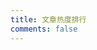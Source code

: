 ```yaml
---
title: 文章热度排行
comments: false
---
```

<div id="top"></div>
<!-- <script src="https://cdn1.lncld.net/static/js/av-core-mini-0.6.4.js"></script> -->
<script src="https://unpkg.com/leancloud-storage@4.14.0/dist/av-min.js"></script>
<script type="text/javascript">
  (function () {
    AV.initialize({
      appId: "5hMjWYdBcTn2DNzg8Np0EiDt-gzGzoHsz",
      appKey: "tmetR6q0QiHA7NnHo19uXnAX",
      serverURLs: "https://leancloud-api.kai666666.com",
    });
    var time=0
    var title=""
    var url=""
    var query = new AV.Query('Counter');
    query.notEqualTo('id',0);
    query.descending('time');
    query.limit(1000);
    query.find().then(function (todo) {
      for (var i=0;i<1000;i++){
        var result=todo[i].attributes;
        time=result.time;
        title=result.title;
        url=result.url;
        var content="<font color='#555'>"+"【热度："+time+"℃】</font>"+"<a href='"+"https://www.kai666666.com"+url+"'>"+title+"</a>"+"<br />";
        document.getElementById("top").innerHTML+=content
      }
    }, function (error) {
      console.log("error");
    });
  })()

</script>

<style>.post-description { display: none; }</style>

